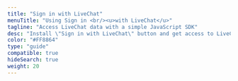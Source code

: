 ```yaml
---
title: "Sign in with LiveChat"
menuTitle: "Using Sign in <br/><u>with LiveChat</u>"
tagline: "Access LiveChat data with a simple JavaScript SDK"
desc: "Install \"Sign in with LiveChat\" button and get access to LiveChat users' data."
color: "#FF8864"
type: "guide"
compatible: true
hideSearch: true
weight: 20
---
```

